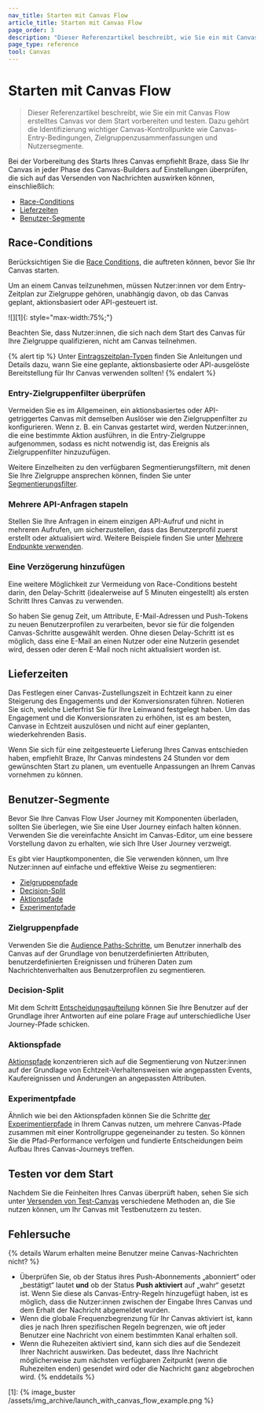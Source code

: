 ```yaml
---
nav_title: Starten mit Canvas Flow
article_title: Starten mit Canvas Flow
page_order: 3
description: "Dieser Referenzartikel beschreibt, wie Sie ein mit Canvas Flow erstelltes Canvas vor dem Start vorbereiten und testen."
page_type: reference
tool: Canvas
---
```


# Starten mit Canvas Flow

> Dieser Referenzartikel beschreibt, wie Sie ein mit Canvas Flow erstelltes Canvas vor dem Start vorbereiten und testen. Dazu gehört die Identifizierung wichtiger Canvas-Kontrollpunkte wie Canvas-Entry-Bedingungen, Zielgruppenzusammenfassungen und Nutzersegmente.

Bei der Vorbereitung des Starts Ihres Canvas empfiehlt Braze, dass Sie Ihr Canvas in jeder Phase des Canvas-Builders auf Einstellungen überprüfen, die sich auf das Versenden von Nachrichten auswirken können, einschließlich:
* [Race-Conditions](#race-conditions)
* [Lieferzeiten](#delivery-times)
* [Benutzer-Segmente](#segment-users)

## Race-Conditions 

Berücksichtigen Sie die [Race Conditions]({{site.baseurl}}/user_guide/engagement_tools/testing/race_conditions/), die auftreten können, bevor Sie Ihr Canvas starten. 

Um an einem Canvas teilzunehmen, müssen Nutzer:innen vor dem Entry-Zeitplan zur Zielgruppe gehören, unabhängig davon, ob das Canvas geplant, aktionsbasiert oder API-gesteuert ist. 

![][1]{: style="max-width:75%;"}

Beachten Sie, dass Nutzer:innen, die sich nach dem Start des Canvas für Ihre Zielgruppe qualifizieren, nicht am Canvas teilnehmen.

{% alert tip %}
Unter [Eintragszeitplan-Typen]({{site.baseurl}}/user_guide/engagement_tools/canvas/create_a_canvas/create_a_canvas/#step-2b-set-your-canvas-entry-schedule) finden Sie Anleitungen und Details dazu, wann Sie eine geplante, aktionsbasierte oder API-ausgelöste Bereitstellung für Ihr Canvas verwenden sollten!
{% endalert %}

### Entry-Zielgruppenfilter überprüfen

Vermeiden Sie es im Allgemeinen, ein aktionsbasiertes oder API-getriggertes Canvas mit demselben Auslöser wie den Zielgruppenfilter zu konfigurieren. Wenn z. B. ein Canvas gestartet wird, werden Nutzer:innen, die eine bestimmte Aktion ausführen, in die Entry-Zielgruppe aufgenommen, sodass es nicht notwendig ist, das Ereignis als Zielgruppenfilter hinzuzufügen. 

Weitere Einzelheiten zu den verfügbaren Segmentierungsfiltern, mit denen Sie Ihre Zielgruppe ansprechen können, finden Sie unter [Segmentierungsfilter]({{site.baseurl}}/user_guide/engagement_tools/segments/segmentation_filters).

### Mehrere API-Anfragen stapeln

Stellen Sie Ihre Anfragen in einem einzigen API-Aufruf und nicht in mehreren Aufrufen, um sicherzustellen, dass das Benutzerprofil zuerst erstellt oder aktualisiert wird. Weitere Beispiele finden Sie unter [Mehrere Endpunkte verwenden]({{site.baseurl}}/user_guide/engagement_tools/testing/race_conditions/#using-multiple-api-endpoints).

### Eine Verzögerung hinzufügen

Eine weitere Möglichkeit zur Vermeidung von Race-Conditions besteht darin, den Delay-Schritt (idealerweise auf 5 Minuten eingestellt) als ersten Schritt Ihres Canvas zu verwenden. 

So haben Sie genug Zeit, um Attribute, E-Mail-Adressen und Push-Tokens zu neuen Benutzerprofilen zu verarbeiten, bevor sie für die folgenden Canvas-Schritte ausgewählt werden. Ohne diesen Delay-Schritt ist es möglich, dass eine E-Mail an einen Nutzer oder eine Nutzerin gesendet wird, dessen oder deren E-Mail noch nicht aktualisiert worden ist.

## Lieferzeiten

Das Festlegen einer Canvas-Zustellungszeit in Echtzeit kann zu einer Steigerung des Engagements und der Konversionsraten führen. Notieren Sie sich, welche Lieferfrist Sie für Ihre Leinwand festgelegt haben. Um das Engagement und die Konversionsraten zu erhöhen, ist es am besten, Canvase in Echtzeit auszulösen und nicht auf einer geplanten, wiederkehrenden Basis.

Wenn Sie sich für eine zeitgesteuerte Lieferung Ihres Canvas entschieden haben, empfiehlt Braze, Ihr Canvas mindestens 24 Stunden vor dem gewünschten Start zu planen, um eventuelle Anpassungen an Ihrem Canvas vornehmen zu können.

## Benutzer-Segmente

Bevor Sie Ihre Canvas Flow User Journey mit Komponenten überladen, sollten Sie überlegen, wie Sie eine User Journey einfach halten können. Verwenden Sie die vereinfachte Ansicht im Canvas-Editor, um eine bessere Vorstellung davon zu erhalten, wie sich Ihre User Journey verzweigt. 

Es gibt vier Hauptkomponenten, die Sie verwenden können, um Ihre Nutzer:innen auf einfache und effektive Weise zu segmentieren:

* [Zielgruppenpfade](#audience-paths)
* [Decision-Split](#decision-split)
* [Aktionspfade](#action-paths)
* [Experimentpfade](#experiment-paths)

### Zielgruppenpfade

Verwenden Sie die [Audience Paths-Schritte]({{site.baseurl}}/user_guide/engagement_tools/canvas/canvas_components/audience_paths/), um Benutzer innerhalb des Canvas auf der Grundlage von benutzerdefinierten Attributen, benutzerdefinierten Ereignissen und früheren Daten zum Nachrichtenverhalten aus Benutzerprofilen zu segmentieren.

### Decision-Split

Mit dem Schritt [Entscheidungsaufteilung]({{site.baseurl}}/user_guide/engagement_tools/canvas/canvas_components/decision_split/) können Sie Ihre Benutzer auf der Grundlage ihrer Antworten auf eine polare Frage auf unterschiedliche User Journey-Pfade schicken.

### Aktionspfade

[Aktionspfade]({{site.baseurl}}/user_guide/engagement_tools/canvas/canvas_components/action_paths/) konzentrieren sich auf die Segmentierung von Nutzer:innen auf der Grundlage von Echtzeit-Verhaltensweisen wie angepassten Events, Kaufereignissen und Änderungen an angepassten Attributen. 

### Experimentpfade

Ähnlich wie bei den Aktionspfaden können Sie die Schritte [der Experimentierpfade]({{site.baseurl}}/user_guide/engagement_tools/canvas/canvas_components/experiment_paths/) in Ihrem Canvas nutzen, um mehrere Canvas-Pfade zusammen mit einer Kontrollgruppe gegeneinander zu testen. So können Sie die Pfad-Performance verfolgen und fundierte Entscheidungen beim Aufbau Ihres Canvas-Journeys treffen. 

## Testen vor dem Start

Nachdem Sie die Feinheiten Ihres Canvas überprüft haben, sehen Sie sich unter [Versenden von Test-Canvas]({{site.baseurl}}/user_guide/engagement_tools/canvas/testing_canvases/sending_test_canvases/) verschiedene Methoden an, die Sie nutzen können, um Ihr Canvas mit Testbenutzern zu testen.

## Fehlersuche

{% details Warum erhalten meine Benutzer meine Canvas-Nachrichten nicht? %}
- Überprüfen Sie, ob der Status ihres Push-Abonnements „abonniert“ oder „bestätigt“ lautet **und** ob der Status **Push aktiviert** auf „wahr“ gesetzt ist. Wenn Sie diese als Canvas-Entry-Regeln hinzugefügt haben, ist es möglich, dass die Nutzer:innen zwischen der Eingabe Ihres Canvas und dem Erhalt der Nachricht abgemeldet wurden.
- Wenn die globale Frequenzbegrenzung für Ihr Canvas aktiviert ist, kann dies je nach Ihren spezifischen Regeln begrenzen, wie oft jeder Benutzer eine Nachricht von einem bestimmten Kanal erhalten soll. 
- Wenn die Ruhezeiten aktiviert sind, kann sich dies auf die Sendezeit Ihrer Nachricht auswirken. Das bedeutet, dass Ihre Nachricht möglicherweise zum nächsten verfügbaren Zeitpunkt (wenn die Ruhezeiten enden) gesendet wird oder die Nachricht ganz abgebrochen wird.
{% enddetails %}

[1]: {% image_buster /assets/img_archive/launch_with_canvas_flow_example.png %}
